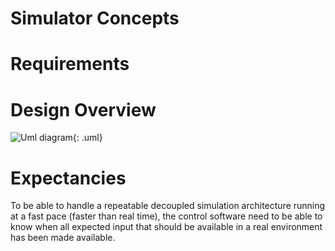 # Simulator Concepts


# Requirements

# Design Overview

![Uml diagram](simulation.uml){: .uml}

# Expectancies
To be able to handle a repeatable decoupled simulation architecture running
at a fast pace (faster than real time), the control software need to be able
to know when all expected input that should be available in a real environment
has been made available.
